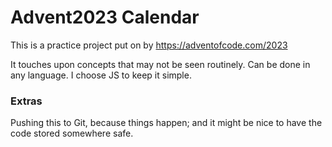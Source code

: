 # Advent2023 Calendar

This is a practice project put on by https://adventofcode.com/2023 

It touches upon concepts that may not be seen routinely. Can be done in any language.  I choose JS to keep it simple.

### Extras

Pushing this to Git, because things happen; and it might be nice to have the code stored somewhere safe.
